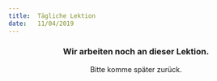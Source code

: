 ```yaml
---
title:  Tägliche Lektion
date:   11/04/2019
---
```


### <center>Wir arbeiten noch an dieser Lektion.</center>
<center>Bitte komme später zurück.</center>